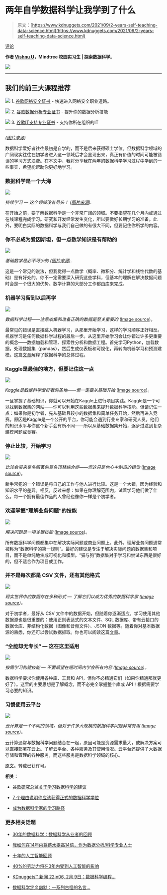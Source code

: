 # 两年自学数据科学让我学到了什么

> 原文：[https://www.kdnuggets.com/2021/09/2-years-self-teaching-data-science.html](https://www.kdnuggets.com/2021/09/2-years-self-teaching-data-science.html)

[评论](#comments)

**作者 [Vishnu U](https://www.linkedin.com/in/vishnuu0399/?originalSubdomain=in)，Mindtree 校园实习生 | 探索数据科学**。

![](../Images/ebd24ff78eea30f020bc8b367127c98e.png)

* * *

## 我们的前三大课程推荐

![](../Images/0244c01ba9267c002ef39d4907e0b8fb.png) 1\. [谷歌网络安全证书](https://www.kdnuggets.com/google-cybersecurity) - 快速进入网络安全职业道路。

![](../Images/e225c49c3c91745821c8c0368bf04711.png) 2\. [谷歌数据分析专业证书](https://www.kdnuggets.com/google-data-analytics) - 提升你的数据分析技能

![](../Images/0244c01ba9267c002ef39d4907e0b8fb.png) 3\. [谷歌IT支持专业证书](https://www.kdnuggets.com/google-itsupport) - 支持你所在组织的IT

* * *

*([图片来源](https://lifeandthemarket.files.wordpress.com/2018/09/btsimage1-e1536773270924.jpg?w=840))*

数据科学爱好者往往最初是自学的，而不是后来获得硕士学位。但数据科学领域的广阔现实往往在初学者进入这一领域后才会显现出来，真正有价值的时间可能被错误的学习方式浪费。在本文中，我将分享我在两年的数据科学学习过程中学到的一些事实，希望能帮助你更好地学习。

### 数据科学是一个大海

![](../Images/41b91aaca3b0280e8c2e1ee9ebf7d6f9.png)

*持续学习 — 这个领域没有尽头！ ([图片来源](https://static01.nyt.com/images/2018/06/03/books/review/03GLASSIE-SUB/03GLASSIE-SUB-superJumbo.jpg)).*

在开始之前，要了解数据科学是一个非常广阔的领域。不要指望在几个月内或通过在线课程完成学习。研究和开发经常发生变化，所以要做好长期学习的准备。此外，要明白实际的数据科学与我们自己做的有很大不同，但要记住你所学的内容。

### 你不必成为爱因斯坦，但一点数学知识是有帮助的

![](../Images/d190dbd0a221dde1aad997de9195aaa5.png)

*基础数学是必不可少的 ([图片来源](https://www.wellesley.edu/news/2017/stories/node/120511)).*

这是一个常见的说法，但我觉得一点数学（概率、微积分、统计学和线性代数的基础）是有好处的。你不一定需要深入研究这些学科，但基本的理解在解决数据问题时会是一个很大的优势。数学计算的大部分工作都由库来完成。

### 机器学习留到以后再学

![](../Images/0e031523fb259a0c2290b57b994f19e5.png)

*数据科学过程——注意收集和准备正确的数据是至关重要的* ([Image source](https://www.dreamstime.com/data-science-data-mining-process-flat-infographics-chart-demonstrate-data-science-process-applicable-artificial-image151914325))。

最常见的错误是直接跳入机器学习，从那里开始学习，这样的学习顺序正好相反。机器学习是任何数据科学过程的最后一步。从这里开始学习会让你错过许多更重要的概念——数据加载和管理、探索性分析和数据工程。首先学习Python，加载数据，处理数据集（pandas），然后生成仪表板和可视化，再转向机器学习和预测建模。这篇[文章](https://medium.com/analytics-vidhya/data-science-process-a-brief-overview-18ad34bd812f?source=your_stories_page-------------------------------------)解释了数据科学的总体过程。

### Kaggle是最佳的地方，但要记住这一点

![](../Images/d453c1f2753490aacb3bde9d1f0712bb.png)

*Kaggle是数据科学爱好者的圣地——但一定要从基础开始* ([Image source](https://i.ytimg.com/vi/u9MIwoFWXVg/maxresdefault.jpg))。

一旦掌握了基础知识，你就可以开始在Kaggle上进行项目实践。Kaggle是一个可以找到数据集的网站——你可以利用这些数据集来提升数据科学技能。但请记住一点：如果你是初学者，先从基础且较小的数据集和简单任务开始，然后再进入竞赛。原因是Kaggle是一个公开的平台，你可能会遇到行业专家和研究人员。他们的知识水平与你这个新手会有所不同——所以从基础数据集开始，逐步过渡到复杂建模问题或竞赛。

### 停止比较，开始学习

![](../Images/68d298fe258fae2d24b55206e79a5d0f.png)

*比较会带来臭名昭著的冒名顶替综合症——但这只是你心中制造的错觉* ([Image source](https://i.ytimg.com/vi/u9MIwoFWXVg/maxresdefault.jpg))。

新手常犯的一个错误是将自己的工作与他人进行比较。这是一个大错，因为经验和知识水平的差异。相反，反过来想：如果在你理解范围内，试着学习他们做了什么。每一个拥有最佳作品的人曾经也像你一样是个初学者。

### 欢迎掌握“理解业务问题”的技能

![](../Images/380aee65a82975d724d73efbb2e46820.png)

*解决问题是一项关键技能* ([Image source](https://egsrii9payi.exactdn.com/wp-content/uploads/consultancy-onpage-1.jpg?strip=all&lossy=1&ssl=1))。

所有数据科学问题都集中在解决实际问题或商业问题上。此外，理解业务问题通常被称为“数据科学的第一规则”。最好的建议是专注于解决实际问题的数据集和项目，而不是单纯地生成可视化和模型。“猫与狗”数据集对于学习和尝试东西是很好的，但不适合作为项目或工作。

### 并不是每次都是 CSV 文件，还有其他格式

![](../Images/32f2d64bf38905112a73a80b45de6e9f.png)

*现实世界中的数据存在多种形式 — 了解它们以成为优秀的数据科学家 ([Image source](https://docs.microsoft.com/en-us/power-bi/connect-data/service-dataset-modes-understand))。*

对于初学者，最好从 CSV 文件中的数据开始，但随着你逐渐适应，学习使用其他数据源也是很重要的：使用正则表达式的文本文件、SQL 数据库、带有云接口的数据仓库、非结构化数据（图像和音频文件）、JSON 数据等。随着你对基本数据源的熟悉，你还可以尝试数据抓取。你也可以阅读这篇[文章](https://medium.com/analytics-vidhya/various-data-sources-in-data-science-overview-and-usage-cdbf7e86dbbd?source=your_stories_page-------------------------------------)。

### “全能却无专长” — 这在这里适用

![](../Images/4290c50201eced645927a4dd012958bf.png)

*按需学习构建技能 — 不要期望在短时间内学会所有内容 ([Image source](https://www.quotev.com/quizi/9609120/24/1612888020))。*

数据科学要求你使用各种库、工具和 API，但你不必精通它们（如果你精通那就更好了）。这里的主要思想是了解概念，而不必完全掌握整个库或 API！根据需要学习必要的知识。

### 习惯使用云平台

![](../Images/f59167084c3c9744d5e89f81f7051b61.png)

*云计算是一个不同的领域，但对于许多大规模的数据科学问题非常有用 ([Image source](https://www.educba.com/iot-cloud-platforms/))。*

云计算通常与数据科学问题结合在一起，原因可能是资源需求量大，或解决方案可以直接部署在云上。了解云平台、各种服务及其使用情况。云平台还提供了大数据存储和管理的各种服务，而这些服务是数据科学领域的核心。

[原文](https://medium.com/mlearning-ai/what-2-years-of-self-teaching-data-science-taught-me-4a38ff888fa7)。转载已获许可。

**相关：**

+   [谷歌研究总监关于学习数据科学的建议](https://www.kdnuggets.com/2021/07/google-advice-learning-data-science.html)

+   [7 个理由说明你应该获得正式的数据科学学位](https://www.kdnuggets.com/2021/08/7-reasons-degree-data-science.html)

+   [成为数据科学家的学习路径](https://www.kdnuggets.com/2021/07/learning-path-data-scientist.html)

### 更多相关话题

+   [30年的数据科学：数据科学从业者的回顾](https://www.kdnuggets.com/30-years-of-data-science-a-review-from-a-data-science-practitioner)

+   [我如何在14年内将薪水提高14倍，作为数据分析/科学专业人士](https://www.kdnuggets.com/2021/12/14x-salary-in-14-years-data-professional.html)

+   [十年的人工智能回顾](https://www.kdnuggets.com/2023/06/ten-years-ai-review.html)

+   [40%的劳动力将在3年内受到人工智能的影响](https://www.kdnuggets.com/40-of-labour-force-will-be-affected-by-ai-in-3-years)

+   [KDnuggets™ 新闻 22:n06, 2月 9日：数据科学编程…](https://www.kdnuggets.com/2022/n06.html)

+   [数据科学定义幽默：一系列古怪的名言…](https://www.kdnuggets.com/2022/02/data-science-definition-humor.html)
